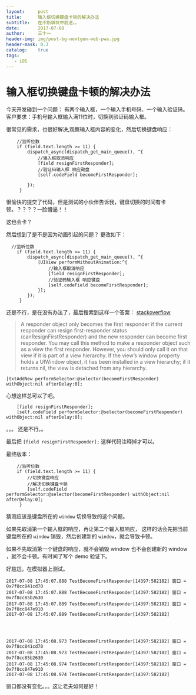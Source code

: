 ```yaml
---
layout:     post
title:      输入框切换键盘卡顿的解决办法
subtitle:   在不断填坑中前进。。
date:       2017-07-08
author:     三十一
header-img: img/post-bg-nextgen-web-pwa.jpg
header-mask: 0.3
catalog:    true
tags:
   - iOS
---
```


# 输入框切换键盘卡顿的解决办法

今天开发碰到一个问题：
有两个输入框，一个输入手机号码、一个输入验证码。
客户要求：手机号输入框输入满11位时，切换到验证码输入框。

很常见的需求，也很好解决,观察输入框内容的变化，然后切换键盘响应：

```objective_c
    //监听位数
    if (field.text.length >= 11) {
        dispatch_async(dispatch_get_main_queue(), ^{
            //输入框取消响应
            [field resignFirstResponder];
            //验证码输入框 响应键盘
            [self.codeField becomeFirstResponder];

        });
     }
```

很愉快的提交了代码，但是测试的小伙伴告诉我，键盘切换的时间有卡顿。？？？？一脸懵逼！！

这也会卡？

然后想到了是不是因为动画引起的问题？
更改如下：

```objective_c
  //监听位数
    if (field.text.length >= 11) {
        dispatch_async(dispatch_get_main_queue(), ^{
            [UIView performWithoutAnimation:^{
                //输入框取消响应
                [field resignFirstResponder];
                //验证码输入框 响应键盘
                [self.codeField becomeFirstResponder];
            }];
        });
     }
```


还是不行，是在没有办法了，最后搜索到这样一个答案：
[stackoverflow](https://stackoverflow.com/questions/27098097/becomefirstresponder-not-working-in-ios-8?answertab=votes#tab-top)


> A responder object only becomes the first responder if the current responder can resign first-responder status (canResignFirstResponder) and the new responder can become first responder.
You may call this method to make a responder object such as a view the first responder. However, you should only call it on that view if it is part of a view hierarchy. If the view’s window property holds a UIWindow object, it has been installed in a view hierarchy; if it returns nil, the view is detached from any hierarchy.


```objective_c
[txtAddNew performSelector:@selector(becomeFirstResponder) withObject:nil afterDelay:0];
```

心想这样总可以了吧。

```objective_c
    [field resignFirstResponder];
    [self.codeField performSelector:@selector(becomeFirstResponder) withObject:nil afterDelay:0];

```


。。。
还是不行。。

最后把    `[field resignFirstResponder];` 这样代码注释掉才可以。

最终版本：

```objective_c
    //监听位数
    if (field.text.length >= 11) {
        //切换键盘响应
        //解决切换键盘卡顿
        [self.codeField performSelector:@selector(becomeFirstResponder) withObject:nil afterDelay:0];
     }
```


猜测应该是键盘所在的 `window` 切换导致的这个问题。

如果先取消第一个输入框的响应，再让第二个输入框响应， 这样的话会先把当前键盘所在的 `window` 销毁，然后创建新的 `window`，就会导致卡顿。

如果不先取消第一个键盘的响应，就不会销毁 window 也不会创建新的 window ，就不会卡顿。有时间了写个 demo 验证下。


好尴尬，在模拟器上测试。

```
2017-07-08 17:45:07.888 TestBecomeFirstResponder[14397:582182] 窗口 = 0x7f8cc841cd70
2017-07-08 17:45:07.888 TestBecomeFirstResponder[14397:582182] 窗口 = 0x7f8cc85b2630
2017-07-08 17:45:07.889 TestBecomeFirstResponder[14397:582182] 窗口 = 0x7f8cc847e910
2017-07-08 17:45:07.889 TestBecomeFirstResponder[14397:582182] 




2017-07-08 17:45:08.973 TestBecomeFirstResponder[14397:582182] 窗口 = 0x7f8cc841cd70
2017-07-08 17:45:08.973 TestBecomeFirstResponder[14397:582182] 窗口 = 0x7f8cc85b2630
2017-07-08 17:45:08.974 TestBecomeFirstResponder[14397:582182] 窗口 = 0x7f8cc847e910
2017-07-08 17:45:08.974 TestBecomeFirstResponder[14397:582182] 
```

窗口都没有变化。。。这让老夫如何是好！

